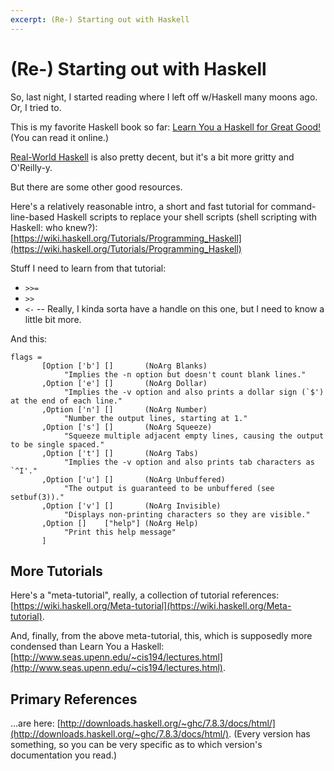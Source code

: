 ```yaml
---
excerpt: (Re-) Starting out with Haskell
---
```


(Re-) Starting out with Haskell
===============================

So, last night, I started reading where I left off w/Haskell many moons ago.  Or, I tried to.

This is my favorite Haskell book so far: [Learn You a Haskell for Great Good!](http://learnyouahaskell.com/) (You can
read it online.)

[Real-World Haskell](http://book.realworldhaskell.org/) is also pretty decent, but it's a bit more gritty and O'Reilly-y.

But there are some other good resources.

Here's a relatively reasonable intro, a short and fast tutorial for command-line-based Haskell scripts to replace
your shell scripts (shell scripting with Haskell: who knew?):
[https://wiki.haskell.org/Tutorials/Programming_Haskell](https://wiki.haskell.org/Tutorials/Programming_Haskell)

Stuff I need to learn from that tutorial:

* `>>=`
* `>>`
* `<-` -- Really, I kinda sorta have a handle on this one, but I need to know a little bit more.

And this:

~~~
flags =
       [Option ['b'] []       (NoArg Blanks)
            "Implies the -n option but doesn't count blank lines."
       ,Option ['e'] []       (NoArg Dollar)
            "Implies the -v option and also prints a dollar sign (`$') at the end of each line."
       ,Option ['n'] []       (NoArg Number)
            "Number the output lines, starting at 1."
       ,Option ['s'] []       (NoArg Squeeze)
            "Squeeze multiple adjacent empty lines, causing the output to be single spaced."
       ,Option ['t'] []       (NoArg Tabs)
            "Implies the -v option and also prints tab characters as `^I'."
       ,Option ['u'] []       (NoArg Unbuffered)
            "The output is guaranteed to be unbuffered (see setbuf(3))."
       ,Option ['v'] []       (NoArg Invisible)
            "Displays non-printing characters so they are visible."
       ,Option []    ["help"] (NoArg Help)
            "Print this help message"
       ]
~~~

More Tutorials
--------------

Here's a "meta-tutorial", really, a collection of tutorial references:
[https://wiki.haskell.org/Meta-tutorial](https://wiki.haskell.org/Meta-tutorial).

And, finally, from the above meta-tutorial, this, which is supposedly more condensed than Learn You a Haskell:
[http://www.seas.upenn.edu/~cis194/lectures.html](http://www.seas.upenn.edu/~cis194/lectures.html).

Primary References
------------------

...are here: [http://downloads.haskell.org/~ghc/7.8.3/docs/html/](http://downloads.haskell.org/~ghc/7.8.3/docs/html/).
(Every version has something, so you can be very specific as to which version's documentation you read.)
